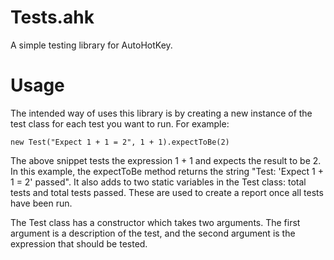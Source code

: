 # Tests.ahk
A simple testing library for AutoHotKey.

# Usage
The intended way of uses this library is by creating a new instance of the test class for each test you want to run. For example:
```
new Test("Expect 1 + 1 = 2", 1 + 1).expectToBe(2)
```
The above snippet tests the expression 1 + 1 and expects the result to be 2. In this example, the expectToBe method returns the string "Test: 'Expect 1 + 1 = 2' passed". It also adds to two static variables in the Test class: total tests and total tests passed. These are used to create a report once all tests have been run.

The Test class has a constructor which takes two arguments. The first argument is a description of the test, and the second argument is the expression that should be tested. 
